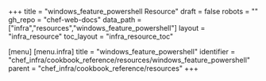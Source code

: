 +++
title = "windows_feature_powershell Resource"
draft = false
robots = ""
gh_repo = "chef-web-docs"
data_path = ["infra","resources","windows_feature_powershell"]
layout = "infra_resource"
toc_layout = "infra_resource_toc"

[menu]
  [menu.infra]
    title = "windows_feature_powershell"
    identifier = "chef_infra/cookbook_reference/resources/windows_feature_powershell"
    parent = "chef_infra/cookbook_reference/resources"
+++

<!-- The contents of this page are automatically generated from the windows_feature_powershell.yaml file in the data directory. -->
<!-- To suggest a change, edit the https://github.com/chef/chef/blob/main/lib/chef/resource/windows_feature_powershell.rb file
      and submit a pull request to the https://github.com/chef/chef repository. -->
